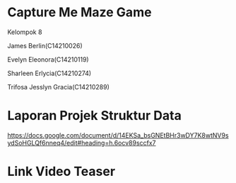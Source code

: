 # Capture Me Maze Game

Kelompok 8

James Berlin(C14210026)

Evelyn Eleonora(C14210119)

Sharleen Erlycia(C14210274)

Trifosa Jesslyn Gracia(C14210289)


# Laporan Projek Struktur Data
https://docs.google.com/document/d/14EKSa_bsGNEtBHr3wDY7K8wtNV9sydSoHGLQf6nneq4/edit#heading=h.6ocv89sccfx7

# Link Video Teaser
